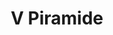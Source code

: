 ---
title: V Piramide

mediaPath: /videos/p_01_gbp-1080p.mp4
mediaPosition:  [296260.3969488976,4633755.224059511,130.41739586745825]
mediaRotation:  [-0.09814850366851359,-0.7699304470663743,-0.6254730592184153,-0.07973349421517656]
mediaScale: 1
cameraFOV: 38

# Pair of camera points and targets: [final point], ... , [entrance point]
cameraPath: [
    [[296261.2809540234,4633758.63502372,129.67992850839445],[296259.3430431802,4633751.157528021,131.2966001203134]],
    [[296263.2925338933,4633766.396773893,134.30529761353787],[296261.0186841116,4633745.405088373,126.15268132044102]],
    [[296286.75633808767,4633774.645358458,137.02080523405093],[296271.83619517897,4633757.731480442,135.12436851272284]],
    [[296304.9724547897,4633739.859775183,135.79971395123428],[296282.46901526186,4633740.219369482,133.4013170776563]],
    [[296259.0717495834,4633700.535316206,136.49979086495173],[296259.58274742286,4633723.139622957,135.46509107110163]],
    [[296263.01091832394,4633692.773882436,130.69833351647264],[296248.8906871611,4633710.460201531,131.013920229808]]
]

animationEntry: 2000
---